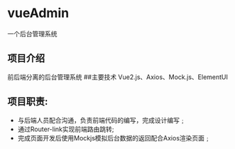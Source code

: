 # vueAdmin
一个后台管理系统
## 项目介绍
前后端分离的后台管理系统
##主要技术
Vue2.js、Axios、Mock.js、ElementUI
## 项目职责:
- 与后端人员配合沟通，负责前端代码的编写，完成设计编写﹔
- 通过Router-link实现前端路由跳转;
- 完成页面开发后使用Mockjs模拟后台数据的返回配合Axios渲染页面﹔
